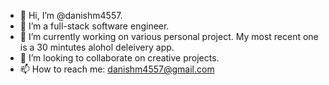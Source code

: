 - 👋 Hi, I’m @danishm4557.
- 👀 I’m a full-stack software engineer. 
- 🌱 I’m currently working on various personal project. My most recent one is a 30 mintutes alohol deleivery app. 
- 💞️ I’m looking to collaborate on creative projects.
- 📫 How to reach me: danishm4557@gmail.com

<!---
danishm4557/danishm4557 is a ✨ special ✨ repository because its `README.md` (this file) appears on your GitHub profile.
You can click the Preview link to take a look at your changes.
--->
